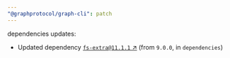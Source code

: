 ```yaml
---
"@graphprotocol/graph-cli": patch
---
```

dependencies updates:
  - Updated dependency [`fs-extra@11.1.1` ↗︎](https://www.npmjs.com/package/fs-extra/v/11.1.1) (from `9.0.0`, in `dependencies`)
